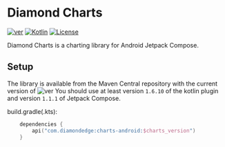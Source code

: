 # Diamond Charts

[![ver](https://img.shields.io/maven-central/v/com.diamondedge/charts-android)](https://repo1.maven.org/maven2/com/diamondedge/charts-android/)
[![Kotlin](https://img.shields.io/badge/Kotlin-1.6.10-blue.svg?logo=kotlin)](http://kotlinlang.org)
[![License](https://img.shields.io/badge/License-Apache--2.0-blue)](http://www.apache.org/licenses/LICENSE-2.0)

Diamond Charts is a charting library for Android Jetpack Compose.

## Setup

The library is available from the Maven Central repository with the current version
of ![ver](https://img.shields.io/maven-central/v/com.diamondedge/charts-android)
You should use at least version `1.6.10` of the kotlin plugin and version `1.1.1` of Jetpack Compose.

build.gradle(.kts):

```kotlin
    dependencies {
        api("com.diamondedge:charts-android:$charts_version")
    }
```
